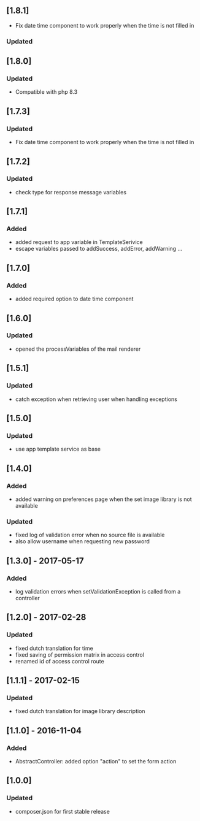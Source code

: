 ## [1.8.1]
- Fix date time component to work properly when the time is not filled in
### Updated
## [1.8.0]
### Updated
- Compatible with php 8.3
## [1.7.3]
### Updated
- Fix date time component to work properly when the time is not filled in
## [1.7.2]
### Updated
- check type for response message variables 

## [1.7.1]
### Added
- added request to app variable in TemplateSerivice
- escape variables passed to addSuccess, addError, addWarning ...

## [1.7.0]
### Added
- added required option to date time component

## [1.6.0]
### Updated
- opened the processVariables of the mail renderer

## [1.5.1]
### Updated
- catch exception when retrieving user when handling exceptions

## [1.5.0]
### Updated
- use app template service as base

## [1.4.0]
### Added
- added warning on preferences page when the set image library is not available

### Updated
- fixed log of validation error when no source file is available
- also allow username when requesting new password

## [1.3.0] - 2017-05-17
### Added
- log validation errors when setValidationException is called from a controller

## [1.2.0] - 2017-02-28
### Updated
- fixed dutch translation for time
- fixed saving of permission matrix in access control
- renamed id of access control route

## [1.1.1] - 2017-02-15
### Updated
- fixed dutch translation for image library description

## [1.1.0] - 2016-11-04
### Added
- AbstractController: added option "action" to set the form action

## [1.0.0]
### Updated
- composer.json for first stable release
